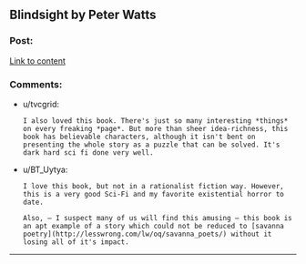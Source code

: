 ## Blindsight by Peter Watts

### Post:

[Link to content](http://www.rifters.com/real/Blindsight.htm)

### Comments:

- u/tvcgrid:
  ```
  I also loved this book. There's just so many interesting *things* on every freaking *page*. But more than sheer idea-richness, this book has believable characters, although it isn't bent on presenting the whole story as a puzzle that can be solved. It's dark hard sci fi done very well.
  ```

- u/BT_Uytya:
  ```
  I love this book, but not in a rationalist fiction way. However, this is a very good Sci-Fi and my favorite existential horror to date. 

  Also, — I suspect many of us will find this amusing — this book is an apt example of a story which could not be reduced to [savanna poetry](http://lesswrong.com/lw/oq/savanna_poets/) without it losing all of it's impact.
  ```

---

